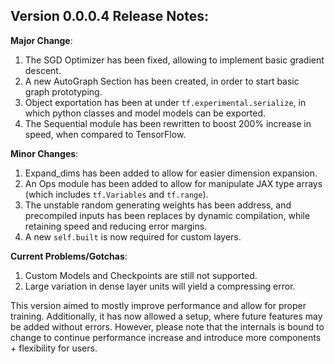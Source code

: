 ## Version 0.0.0.4 Release Notes:

**Major Change**:
1. The SGD Optimizer has been fixed, allowing to implement basic gradient descent.
2. A new AutoGraph Section has been created, in order to start basic graph prototyping.
3. Object exportation has been at under ``tf.experimental.serialize``, in which python classes and model models can be exported.
4. The Sequential module has been rewritten to boost 200% increase in speed, when compared to TensorFlow.

**Minor Changes**:
1. Expand_dims has been added to allow for easier dimension expansion.
2. An Ops module has been added to allow for manipulate JAX type arrays (which includes ``tf.Variables`` and ``tf.range``).
3. The unstable random generating weights has been address, and precompiled inputs has been replaces by dynamic compilation, while retaining speed and reducing error margins.
4. A new ``self.built`` is now required for custom layers.

**Current Problems/Gotchas**:
1. Custom Models and Checkpoints are still not supported.
2. Large variation in dense layer units will yield a compressing error.

This version aimed to mostly improve performance and allow for proper training. Additionally, it has now allowed a setup, where future features may be added without errors. However, please note that the internals is bound to change to continue performance increase and introduce more components + flexibility for users.

